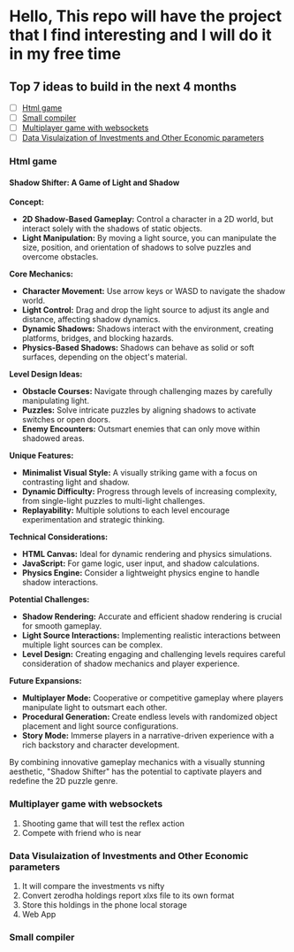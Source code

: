 # Hello, This repo will have the project that I find interesting and I will do it in my free time

## Top 7 ideas to build in the next 4 months

- [ ] [Html game ](#html-game)
- [ ] [Small compiler](#small-compiler)
- [ ] [Multiplayer game with websockets](#multiplayer-game-with-websockets)
- [ ] [Data Visulaization of Investments and Other Economic parameters](#data-visulaization-of-investments-and-other-economic-parameters)

### Html game 

#### Shadow Shifter: A Game of Light and Shadow

**Concept:**

* **2D Shadow-Based Gameplay:** Control a character in a 2D world, but interact solely with the shadows of static objects.
* **Light Manipulation:** By moving a light source, you can manipulate the size, position, and orientation of shadows to solve puzzles and overcome obstacles.

**Core Mechanics:**

* **Character Movement:** Use arrow keys or WASD to navigate the shadow world.
* **Light Control:** Drag and drop the light source to adjust its angle and distance, affecting shadow dynamics.
* **Dynamic Shadows:** Shadows interact with the environment, creating platforms, bridges, and blocking hazards.
* **Physics-Based Shadows:** Shadows can behave as solid or soft surfaces, depending on the object's material.

**Level Design Ideas:**

* **Obstacle Courses:** Navigate through challenging mazes by carefully manipulating light.
* **Puzzles:** Solve intricate puzzles by aligning shadows to activate switches or open doors.
* **Enemy Encounters:** Outsmart enemies that can only move within shadowed areas.

**Unique Features:**

* **Minimalist Visual Style:** A visually striking game with a focus on contrasting light and shadow.
* **Dynamic Difficulty:** Progress through levels of increasing complexity, from single-light puzzles to multi-light challenges.
* **Replayability:** Multiple solutions to each level encourage experimentation and strategic thinking.

**Technical Considerations:**

* **HTML Canvas:** Ideal for dynamic rendering and physics simulations.
* **JavaScript:** For game logic, user input, and shadow calculations.
* **Physics Engine:** Consider a lightweight physics engine to handle shadow interactions.

**Potential Challenges:**

* **Shadow Rendering:** Accurate and efficient shadow rendering is crucial for smooth gameplay.
* **Light Source Interactions:** Implementing realistic interactions between multiple light sources can be complex.
* **Level Design:** Creating engaging and challenging levels requires careful consideration of shadow mechanics and player experience.

**Future Expansions:**

* **Multiplayer Mode:** Cooperative or competitive gameplay where players manipulate light to outsmart each other.
* **Procedural Generation:** Create endless levels with randomized object placement and light source configurations.
* **Story Mode:** Immerse players in a narrative-driven experience with a rich backstory and character development.

By combining innovative gameplay mechanics with a visually stunning aesthetic, "Shadow Shifter" has the potential to captivate players and redefine the 2D puzzle genre.

### Multiplayer game with websockets
1. Shooting game that will test the reflex action
2. Compete with friend who is near 

### Data Visulaization of Investments and Other Economic parameters

1. It will compare the investments vs nifty 
2. Convert zerodha holdings report xlxs file to its own format
3. Store this holdings in the phone local storage
4. Web App

### Small compiler


### 
